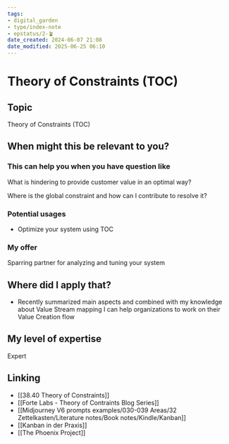 ```yaml
---
tags: 
- digital_garden
- type/index-note
- epstatus/2-🪴
date_created: 2024-06-07 21:08
date_modified: 2025-06-25 06:10
---
```

# Theory of Constraints (TOC)

## Topic

Theory of Constraints (TOC)

## When might this be relevant to you?

### This can help you when you have question like

What is hindering to provide customer value in an optimal way?

Where is the global constraint and how can I contribute to resolve it?

### Potential usages

-   Optimize your system using TOC

### My offer

Sparring partner for analyzing and tuning your system

## Where did I apply that?

-   Recently summarized main aspects and combined with my knowledge about Value Stream mapping I can help organizations to work on their Value Creation flow

## My level of expertise

Expert

## Linking

- [[38.40 Theory of Constraints]]
- [[Forte Labs - Theory of Contraints Blog Series]]
- [[Midjourney V6 prompts examples/030-039 Areas/32 Zettelkasten/Literature notes/Book notes/Kindle/Kanban]]
- [[Kanban in der Praxis]]
- [[The Phoenix Project]]


